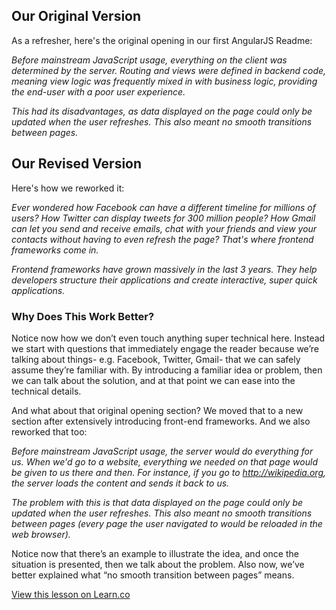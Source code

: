 ## Our Original Version

As a refresher, here's the original opening in our first AngularJS Readme:

*Before mainstream JavaScript usage, everything on the client was determined by the server. Routing and views were defined in backend code, meaning view logic was frequently mixed in with business logic, providing the end-user with a poor user experience.*

*This had its disadvantages, as data displayed on the page could only be updated when the user refreshes. This also meant no smooth transitions between pages.*

## Our Revised Version

Here's how we reworked it: 

*Ever wondered how Facebook can have a different timeline for millions of users? How Twitter can display tweets for 300 million people? How Gmail can let you send and receive emails, chat with your friends and view your contacts without having to even refresh the page? That's where frontend frameworks come in.* 

*Frontend frameworks have grown massively in the last 3 years. They help developers structure their applications and create interactive, super quick applications.* 

### Why Does This Work Better? 

Notice now how we don’t even touch anything super technical here. Instead we start with questions that immediately engage the reader because we’re talking about things- e.g. Facebook, Twitter, Gmail- that we can safely assume they’re familiar with. By introducing a familiar idea or problem, then we can talk about the solution, and at that point we can ease into the technical details. 

And what about that original opening section? We moved that to a new section after extensively introducing front-end frameworks. And we also reworked that too: 

*Before mainstream JavaScript usage, the server would do everything for us. When we'd go to a website, everything we needed on that page would be given to us there and then. For instance, if you go to http://wikipedia.org, the server loads the content and sends it back to us.*

*The problem with this is that data displayed on the page could only be updated when the user refreshes. This also meant no smooth transitions between pages (every page the user navigated to would be reloaded in the web browser).*

Notice now that there’s an example to illustrate the idea, and once the situation is presented, then we talk about the problem. Also now, we’ve better explained what “no smooth transition between pages” means. 

<a href='https://learn.co/lessons/example-improving-our-not-so-great-beginning' data-visibility='hidden'>View this lesson on Learn.co</a>
